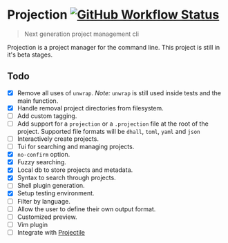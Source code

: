 # Projection [![GitHub Workflow Status](https://img.shields.io/github/workflow/status/brettm12345/projection/Continuous%20Integration?label=Continuous%20Integration&logo=github&style=flat-square)](https://github.com/Brettm12345/projection/actions?query=workflow%3A%22Continuous+Integration%22)

> Next generation project management cli

Projection is a project manager for the command line.
This project is still in it's beta stages.

## Todo

- [x] Remove all uses of `unwrap`. _Note:_ `unwrap` is still used inside tests and the main function.
- [x] Handle removal project directories from filesystem.
- [ ] Add custom tagging.
- [ ] Add support for a `projection` or a `.projection` file at the root of the project. Supported file formats will be `dhall`, `toml`, `yaml` and `json`
- [ ] Interactively create projects.
- [ ] Tui for searching and managing projects.
- [x] `no-confirm` option.
- [x] Fuzzy searching.
- [x] Local db to store projects and metadata.
- [x] Syntax to search through projects.
- [ ] Shell plugin generation.
- [x] Setup testing environment.
- [ ] Filter by language.
- [ ] Allow the user to define their own output format.
- [ ] Customized preview.
- [ ] Vim plugin
- [ ] Integrate with [Projectile](bbatsov/projectile)
